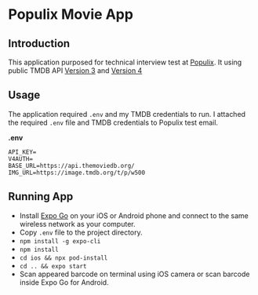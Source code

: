 # Populix Movie App 

## Introduction

This application purposed for technical interview test at [Populix](https://info.populix.co/en/home-en/). It using public TMDB API [Version 3](https://developers.themoviedb.org/3) and [Version 4](https://developers.themoviedb.org/4)

## Usage

The application required `.env` and my TMDB credentials to run. I attached the required `.env` file and TMDB credentials to Populix test email.

**.env**
```dosini
API_KEY=
V4AUTH=
BASE_URL=https://api.themoviedb.org/
IMG_URL=https://image.tmdb.org/t/p/w500
```

## Running App

* Install [Expo Go](https://expo.dev/client) on your iOS or Android phone and connect to the same wireless network as your computer.
* Copy `.env` file to the project directory.
* `npm install -g expo-cli`
* `npm install`
* `cd ios && npx pod-install`
* `cd .. && expo start`
* Scan appeared barcode on terminal using iOS camera or scan barcode inside Expo Go for Android.